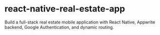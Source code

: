 # react-native-real-estate-app
Build a full-stack real estate mobile application with React Native, Appwrite backend, Google Authentication, and dynamic routing.
